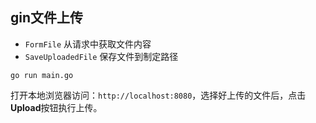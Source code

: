 ## gin文件上传

- `FormFile` 从请求中获取文件内容
- `SaveUploadedFile` 保存文件到制定路径

```
go run main.go
```

打开本地浏览器访问：`http://localhost:8080`，选择好上传的文件后，点击**Upload**按钮执行上传。
                                                                               
